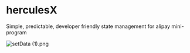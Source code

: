 # herculesX
Simple, predictable, developer friendly state management for alipay mini-program


![setData (1).png](https://cdn.nlark.com/lark/0/2018/png/82549/1537904366328-49a7e2e5-5aeb-4326-be5f-8cf0eb603181.png) 
